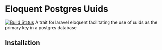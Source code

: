 # Eloquent Postgres Uuids
[![Build Status](https://travis-ci.org/benbjurstrom/eloquent-postgres-uuids.svg?branch=master)](https://travis-ci.org/benbjurstrom/eloquent-postgres-uuids)
A trait for laravel eloquent facilitating the use of uuids as the primary key in a postgres database

## Installation

